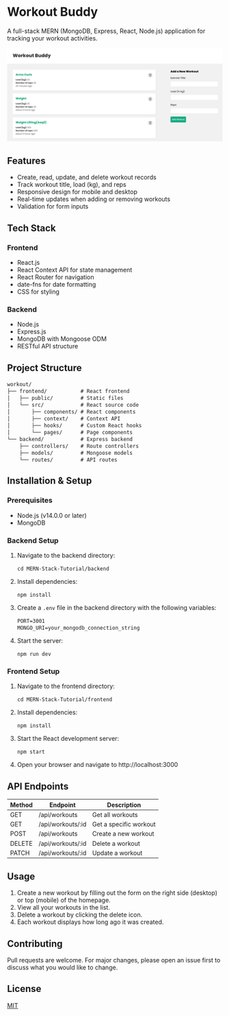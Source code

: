 # Workout Buddy

A full-stack MERN (MongoDB, Express, React, Node.js) application for tracking your workout activities.

![Workout Buddy Screenshot](image.png)

## Features

- Create, read, update, and delete workout records
- Track workout title, load (kg), and reps
- Responsive design for mobile and desktop
- Real-time updates when adding or removing workouts
- Validation for form inputs

## Tech Stack

### Frontend
- React.js
- React Context API for state management
- React Router for navigation
- date-fns for date formatting
- CSS for styling

### Backend
- Node.js
- Express.js
- MongoDB with Mongoose ODM
- RESTful API structure

## Project Structure

```
workout/
├── frontend/           # React frontend
│   ├── public/         # Static files
│   └── src/            # React source code
│       ├── components/ # React components
│       ├── context/    # Context API
│       ├── hooks/      # Custom React hooks
│       └── pages/      # Page components
└── backend/            # Express backend
    ├── controllers/    # Route controllers
    ├── models/         # Mongoose models
    └── routes/         # API routes
```

## Installation & Setup

### Prerequisites
- Node.js (v14.0.0 or later)
- MongoDB

### Backend Setup
1. Navigate to the backend directory:
   ```
   cd MERN-Stack-Tutorial/backend
   ```

2. Install dependencies:
   ```
   npm install
   ```

3. Create a `.env` file in the backend directory with the following variables:
   ```
   PORT=3001
   MONGO_URI=your_mongodb_connection_string
   ```

4. Start the server:
   ```
   npm run dev
   ```

### Frontend Setup
1. Navigate to the frontend directory:
   ```
   cd MERN-Stack-Tutorial/frontend
   ```

2. Install dependencies:
   ```
   npm install
   ```

3. Start the React development server:
   ```
   npm start
   ```

4. Open your browser and navigate to http://localhost:3000

## API Endpoints

| Method | Endpoint | Description |
|--------|----------|-------------|
| GET    | /api/workouts | Get all workouts |
| GET    | /api/workouts/:id | Get a specific workout |
| POST   | /api/workouts | Create a new workout |
| DELETE | /api/workouts/:id | Delete a workout |
| PATCH  | /api/workouts/:id | Update a workout |

## Usage

1. Create a new workout by filling out the form on the right side (desktop) or top (mobile) of the homepage.
2. View all your workouts in the list.
3. Delete a workout by clicking the delete icon.
4. Each workout displays how long ago it was created.

## Contributing

Pull requests are welcome. For major changes, please open an issue first to discuss what you would like to change.

## License

[MIT](https://choosealicense.com/licenses/mit/)
